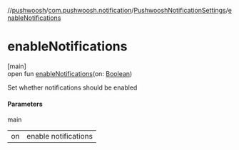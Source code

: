 //[pushwoosh](../../../index.md)/[com.pushwoosh.notification](../index.md)/[PushwooshNotificationSettings](index.md)/[enableNotifications](enable-notifications.md)

# enableNotifications

[main]\
open fun [enableNotifications](enable-notifications.md)(on: [Boolean](https://kotlinlang.org/api/latest/jvm/stdlib/kotlin-stdlib/kotlin/-boolean/index.html))

Set whether notifications should be enabled

#### Parameters

main

| | |
|---|---|
| on | enable notifications |
